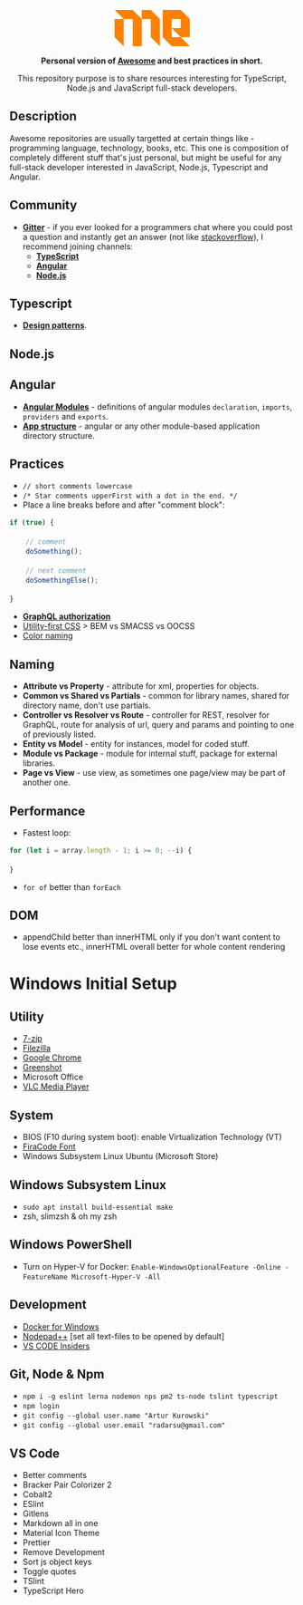 <p align="center">
    <a href="https://github.com/radarsu/me/" target="blank" alt="me"><img src="https://github.com/radarsu/me/blob/master/assets/logo.png?raw=true" alt="me logo" /></a><br/>
</p>

<p align="center">
	<strong>Personal version of <a href="https://github.com/sindresorhus/awesome" target="_blank" alt="awesome">Awesome</a> and best practices in short.</strong>
</p>

<p align="center">
	This repository purpose is to share resources interesting for TypeScript, Node.js and JavaScript full-stack developers.
</p>

## Description
Awesome repositories are usually targetted at certain things like - programming language, technology, books, etc. This one is composition of completely different stuff that's just personal, but might be useful for any full-stack developer interested in JavaScript, Node.js, Typescript and Angular.

## Community
- <strong><a href="https://gitter.im/" target="_blank" alt="gitter">Gitter</a></strong> - if you ever looked for a programmers chat where you could post a question and instantly get an answer (not like <a href="https://stackoverflow.com" target="_blank" alt="stackoverflow">stackoverflow</a>), I recommend joining channels: 
  - <strong><a href="https://gitter.im/Microsoft/TypeScript" target="_blank" alt="typescript gitter">TypeScript</a></strong>
  - <strong><a href="https://gitter.im/angular/angular" target="_blank" alt="angular gitter">Angular</a></strong>
  - <strong><a href="https://gitter.im/nodejs/node" target="_blank" alt="node gitter">Node.js</a></strong>

## Typescript
- <strong><a href="https://github.com/torokmark/design_patterns_in_typescript" target="_blank" alt="typescript design patterns">Design patterns</a></strong>.

## Node.js
  
## Angular
- <strong><a href="https://malcoded.com/posts/angular-fundamentals-modules" target="_blank" alt="angular modules explained">Angular Modules</a></strong> - definitions of angular modules `declaration`, `imports`, `providers` and `exports`.
- <strong><a href="https://itnext.io/choosing-a-highly-scalable-folder-structure-in-angular-d987de65ec7" target="_blank" alt="angular app structure">App structure</a></strong> - angular or any other module-based application directory structure.

## Practices
- `// short comments lowercase`
- `/* Star comments upperFirst with a dot in the end. */`
- Place a line breaks before and after "comment block":
```ts
if (true) {

	// comment
	doSomething();

	// next comment
	doSomethingElse();

}
```
- <strong><a href="https://graphql.org/learn/authorization/" target="_blank" alt="angular modules explained">GraphQL authorization</a></strong>
- <a href="https://tailwindcss.com/docs/" target="_blank" alt="utility first tailwind">Utility-first CSS</a> &gt; BEM vs SMACSS vs OOCSS
- <a href="http://chir.ag/projects/name-that-color/#722E75" target="_blank" alt="tool for color naming">Color naming</a>

## Naming
- <strong>Attribute vs Property</strong> - attribute for xml, properties for objects.
- <strong>Common vs Shared vs Partials</strong> - common for library names, shared for directory name, don't use partials.
- <strong>Controller vs Resolver vs Route</strong> - controller for REST, resolver for GraphQL, route for analysis of url, query and params and pointing to one of previously listed.
- <strong>Entity vs Model</strong> - entity for instances, model for coded stuff.
- <strong>Module vs Package</strong> - module for internal stuff, package for external libraries.
- <strong>Page vs View</strong> - use view, as sometimes one page/view may be part of another one.

## Performance
- Fastest loop:
```ts
for (let i = array.length - 1; i >= 0; --i) {

}
```
- `for of` better than `forEach`

## DOM
- appendChild better than innerHTML only if you don't want content to lose events etc., innerHTML overall better for whole content rendering

# Windows Initial Setup

## Utility
  - <a href="https://www.7-zip.org/" target="_blank">7-zip</a>
  - <a href="https://filezilla-project.org/" target="_blank">Filezilla</a>
  - <a href="https://www.google.com/intl/en/chrome/" target="_blank">Google Chrome</a>
  - <a href="https://getgreenshot.org/" target="_blank">Greenshot</a>
  - Microsoft Office
  - <a href="https://www.videolan.org/" target="_blank">VLC Media Player</a>

## System
  - BIOS (F10 during system boot): enable Virtualization Technology (VT)
  - <a href="https://www.fontsquirrel.com/fonts/fira-code" target="_blank">FiraCode Font</a>
  - Windows Subsystem Linux Ubuntu (Microsoft Store)

## Windows Subsystem Linux
  - `sudo apt install build-essential make`
  - zsh, slimzsh & oh my zsh
  
## Windows PowerShell
  - Turn on Hyper-V for Docker: `Enable-WindowsOptionalFeature -Online -FeatureName Microsoft-Hyper-V -All`

## Development
  - <a href="https://download.docker.com/win/stable/Docker%20for%20Windows%20Installer.exe" target="_blank">Docker for Windows</a>
  - <a href="https://notepad-plus-plus.org/download/" target="_blank">Nodepad++</a> [set all text-files to be opened by default]
  - <a href="https://code.visualstudio.com/insiders/" target="_blank">VS CODE Insiders</a>

## Git, Node & Npm
  - `npm i -g eslint lerna nodemon nps pm2 ts-node tslint typescript`
  - `npm login`
  - `git config --global user.name "Artur Kurowski"`
  - `git config --global user.email "radarsu@gmail.com"`

## VS Code
  - Better comments
  - Bracker Pair Colorizer 2
  - Cobalt2
  - ESlint
  - Gitlens
  - Markdown all in one
  - Material Icon Theme
  - Prettier
  - Remove Development
  - Sort js object keys
  - Toggle quotes
  - TSlint
  - TypeScript Hero
